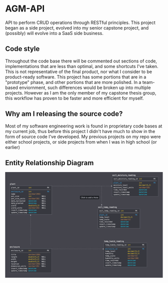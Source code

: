 # AGM-API
API to perform CRUD operations through RESTful principles. This project began as a side project, evolved into my senior capstone project, and (possibly) will evolve into a SaaS side business. 

## Code style
Throughout the code base there will be commented out sections of code, implementations that are less than optimal, and some shortcuts I've taken. This is not representative of the final product, nor what I consider to be product-ready software. This project has some portions that are in a "prototype" phase, and other portions that are more polished. In a team-based enviornment, such differences would be broken up into multiple projects. However as I am the only member of my capstone thesis group, this workflow has proven to be faster and more efficient for myself.

## Why am I releasing the source code?
Most of my software engineering work is found in proprietary code bases at my current job, thus before this project I didn't have much to show in the form of source code I've developed. My previous projects on my repo were either school projects, or side projects from when I was in high school (or earlier)


## Entity Relationship Diagram
![ER Diagram](https://github.com/ColbyLeclerc/AGM-API/blob/master/AGM_ERD.png)
